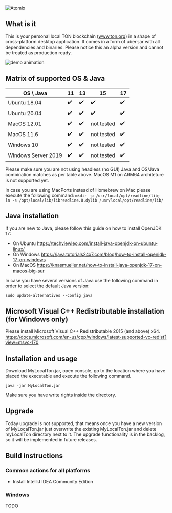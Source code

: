 ![Atomix](https://ton.org/download/ton_symbol.svg)

## What is it

This is your personal local TON blockchain (www.ton.org) in a shape of cross-platform desktop application. It comes in a form of uber-jar with all dependencies and binaries. Please notice this an
alpha version and cannot be treated as production ready.

![demo animation](https://github.com/neodiX42/MyLocalTon/blob/main/screens/MyLocalTon-alpha-demo.gif)

## Matrix of supported OS & Java

| OS \ Java   | 11  | 13  | 15  | 17  |
|---|---|---|---|---|
| Ubuntu 18.04  | :heavy_check_mark:   | :heavy_check_mark:   | :heavy_check_mark:   | :heavy_check_mark:  |
| Ubuntu 20.04  | :heavy_check_mark:   | :heavy_check_mark:   | :heavy_check_mark:   | :heavy_check_mark:    |  |
| MacOS 12.01  | :heavy_check_mark:   | :heavy_check_mark:   |  not tested | :heavy_check_mark:    |  |
| MacOS 11.6  | :heavy_check_mark:   | :heavy_check_mark:   |  not tested | :heavy_check_mark:    |  |
| Windows 10  | :heavy_check_mark:   | :heavy_check_mark:   |  not tested | :heavy_check_mark:   |  |
| Windows Server 2019  | :heavy_check_mark:   | :heavy_check_mark:   | not tested  | :heavy_check_mark:    |  |

Please make sure you are not using headless (no GUI) Java and OS/Java combination matches as per table above. MacOS M1 on ARM64 architeture is not supported yet.

In case you are using MacPorts instead of Homebrew on Mac please execute the following command:
`mkdir -p /usr/local/opt/readline/lib; ln -s /opt/local/lib/libreadline.8.dylib /usr/local/opt/readline/lib/`

## Java installation

If you are new to Java, please follow this guide on how to install OpenJDK 17:

- On Ubuntu
  https://techviewleo.com/install-java-openjdk-on-ubuntu-linux/
- On Windows
  https://java.tutorials24x7.com/blog/how-to-install-openjdk-17-on-windows
- On MacOS
  https://knasmueller.net/how-to-install-java-openjdk-17-on-macos-big-sur

In case you have several versions of Java use the following command in order to select the default Java version:

`sudo update-alternatives --config java`

## Microsoft Visual C++ Redistributable installation (for Windows only)

Please install Microsoft Visual C++ Redistributable 2015 (and above) x64.
https://docs.microsoft.com/en-us/cpp/windows/latest-supported-vc-redist?view=msvc-170

## Installation and usage

Download MyLocalTon.jar, open console, go to the location where you have placed the executable and execute the following command.

`java -jar MyLocalTon.jar`

Make sure you have write rights inside the directory.

## Upgrade

Today upgrade is not supported, that means once you have a new version of MyLocalTon.jar just overwrite the existing MyLocalTon.jar and delete myLocalTon directory next to it. The upgrade
functionality is in the backlog, so it will be implemented in future releases.

## Build instructions

### Common actions for all platforms

* Install IntelliJ IDEA Community Edition

### Windows

TODO